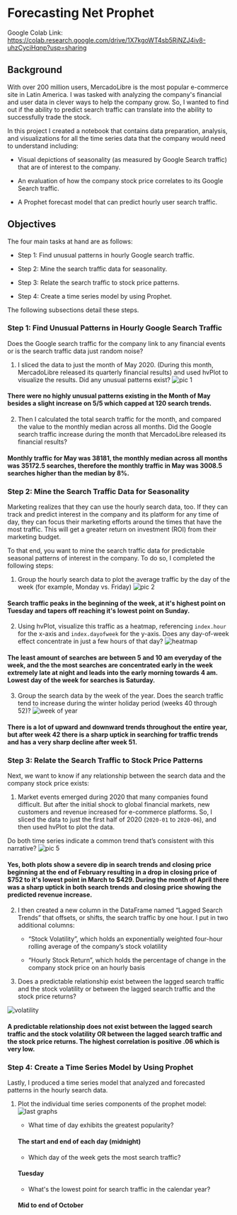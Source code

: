 # Forecasting Net Prophet

Google Colab Link: https://colab.research.google.com/drive/1X7kgoWT4sb5RjNZJ4iv8-uhzCyciHqnp?usp=sharing


## Background

With over 200 million users, MercadoLibre is the most popular e-commerce site in Latin America. I was tasked with analyzing the company's financial and user data in clever ways to help the company grow. So, I wanted to find out if the ability to predict search traffic can translate into the ability to successfully trade the stock.

In this project I created a notebook that contains data preparation, analysis, and visualizations for all the time series data that the company would need to understand including:

- Visual depictions of seasonality (as measured by Google Search traffic) that are of interest to the company.

- An evaluation of how the company stock price correlates to its Google Search traffic.

- A Prophet forecast model that can predict hourly user search traffic.

## Objectives

The four main tasks at hand are as follows:

- Step 1: Find unusual patterns in hourly Google search traffic.

- Step 2: Mine the search traffic data for seasonality.

- Step 3: Relate the search traffic to stock price patterns.

- Step 4: Create a time series model by using Prophet.


The following subsections detail these steps.

### Step 1: Find Unusual Patterns in Hourly Google Search Traffic

Does the Google search traffic for the company link to any financial events or is the search traffic data just random noise? 

1. I sliced the data to just the month of May 2020. (During this month, MercadoLibre released its quarterly financial results) and used hvPlot to visualize the results. Did any unusual patterns exist? 
![pic 1](https://user-images.githubusercontent.com/98990090/170394146-e3366dbe-a54a-4e89-8d81-d3e6e5f2e509.png)
#### There were no highly unusual patterns existing in the Month of May besides a slight increase on 5/5 which capped at 120 search trends.

2. Then I calculated the total search traffic for the month, and compared the value to the monthly median across all months.
Did the Google search traffic increase during the month that MercadoLibre released its financial results?
#### Monthly traffic for May was 38181, the monthly median across all months was 35172.5 searches, therefore the monthly traffic in May was 3008.5 searches higher than the median by 8%.

### Step 2: Mine the Search Traffic Data for Seasonality

Marketing realizes that they can use the hourly search data, too. If they can track and predict interest in the company and its platform for any time of day, they can focus their marketing efforts around the times that have the most traffic. This will get a greater return on investment (ROI) from their marketing budget.

To that end, you want to mine the search traffic data for predictable seasonal patterns of interest in the company. To do so, I completed the following steps:

1. Group the hourly search data to plot the average traffic by the day of the week (for example, Monday vs. Friday)
![pic 2](https://user-images.githubusercontent.com/98990090/170394634-2fedb5ac-6139-46ef-98a9-7c6e05ad17cf.png)
#### Search traffic peaks in the beginning of the week, at it's highest point on Tuesday and tapers off reaching it's lowest point on Sunday.

2. Using hvPlot, visualize this traffic as a heatmap, referencing `index.hour` for the x-axis and `index.dayofweek` for the y-axis. Does any day-of-week effect concentrate in just a few hours of that day?
![heatmap](https://user-images.githubusercontent.com/98990090/170394875-d9811056-405b-4ff9-94a0-68b42bbb82b5.png)
#### The least amount of searches are between 5 and 10 am everyday of the week, and the the most searches are concentrated early in the week extremely late at night and leads into the early morning towards 4 am. Lowest day of the week for searches is Saturday.

3. Group the search data by the week of the year. Does the search traffic tend to increase during the winter holiday period (weeks 40 through 52)?
![week of year](https://user-images.githubusercontent.com/98990090/170395006-799fcf89-90b0-405a-a156-3eb25833d7f2.png)
#### There is a lot of upward and downward trends throughout the entire year, but after week 42 there is a sharp uptick in searching for traffic trends and has a very sharp decline after week 51.

### Step 3: Relate the Search Traffic to Stock Price Patterns

Next, we want to know if any relationship between the search data and the company stock price exists:

1. Market events emerged during 2020 that many companies found difficult. But after the initial shock to global financial markets, new customers and revenue increased for e-commerce platforms. So, I sliced the data to just the first half of 2020 (`2020-01` to `2020-06`), and then used hvPlot to plot the data. 

Do both time series indicate a common trend that’s consistent with this narrative?
![pic 5](https://user-images.githubusercontent.com/98990090/170395285-187c9d6d-38a5-40a9-9a22-622e9b724e08.png)
#### Yes, both plots show a severe dip in search trends and closing price beginning at the end of February resulting in a drop in closing price of $752 to it's lowest point in March to $429. During the month of April there was a sharp uptick in both search trends and closing price showing the predicted revenue increase.

2. I then created a new column in the DataFrame named “Lagged Search Trends” that offsets, or shifts, the search traffic by one hour. I put in two additional columns:

   - “Stock Volatility”, which holds an exponentially weighted four-hour rolling average of the company’s stock volatility

   - “Hourly Stock Return”, which holds the percentage of change in the company stock price on an hourly basis

3. Does a predictable relationship exist between the lagged search traffic and the stock volatility or between the lagged search traffic and the stock price returns?

![volatility](https://user-images.githubusercontent.com/98990090/170395785-7081a856-d27e-4a25-a622-b079b00eb194.png)
#### A predictable relationship does not exist between the lagged search traffic and the stock volatility OR between the lagged search traffic and the stock price returns. The highest correlation is positive .06 which is very low.

### Step 4: Create a Time Series Model by Using Prophet

Lastly, I produced a time series model that analyzed and forecasted patterns in the hourly search data.

1. Plot the individual time series components of the prophet model:
![last graphs](https://user-images.githubusercontent.com/98990090/170396040-bb0a0dc7-3407-4223-abd1-f6c7320386a8.png)

   - What time of day exhibits the greatest popularity?
   #### The start and end of each day (midnight)

   - Which day of the week gets the most search traffic?
   #### Tuesday

   - What's the lowest point for search traffic in the calendar year?
   #### Mid to end of October
   
